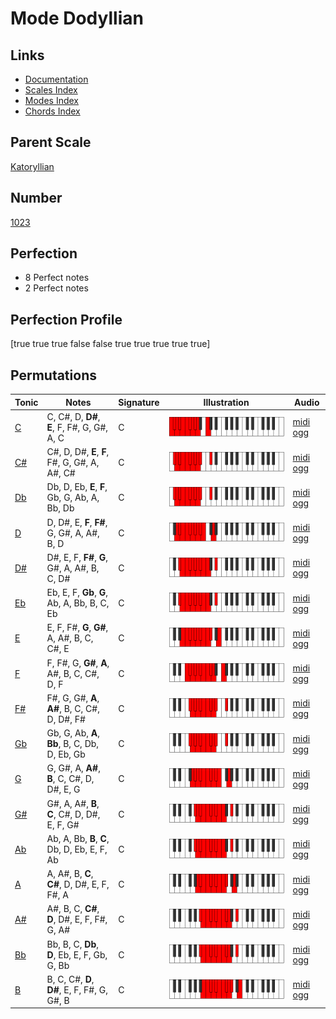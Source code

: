 # Mode Dodyllian

## Links

- [Documentation](index.md)
- [Scales Index](Scales.md)
- [Modes Index](Modes.md)
- [Chords Index](Chords.md)

## Parent Scale

[Katoryllian](ScaleKatoryllian.md)

## Number

[1023](https://ianring.com/musictheory/scales/1023)

## Perfection

- 8 Perfect notes
- 2 Perfect notes

## Perfection Profile

[true true true false false true true true true true]

## Permutations

| Tonic | Notes | Signature | Illustration | Audio |
|-------|-------|-----------|--------------|-------|
| [C](ModeCNaturalDodyllian.md) | C, C#, D, **D#**, **E**, F, F#, G, G#, A, C | C | ![CNaturalDodyllian](ModeCNaturalDodyllian.png) | [midi](ModeCNaturalDodyllian.mid) [ogg](ModeCNaturalDodyllian.ogg) |
| [C#](ModeCSharpDodyllian.md) | C#, D, D#, **E**, **F**, F#, G, G#, A, A#, C# | C | ![CSharpDodyllian](ModeCSharpDodyllian.png) | [midi](ModeCSharpDodyllian.mid) [ogg](ModeCSharpDodyllian.ogg) |
| [Db](ModeDFlatDodyllian.md) | Db, D, Eb, **E**, **F**, Gb, G, Ab, A, Bb, Db | C | ![DFlatDodyllian](ModeDFlatDodyllian.png) | [midi](ModeDFlatDodyllian.mid) [ogg](ModeDFlatDodyllian.ogg) |
| [D](ModeDNaturalDodyllian.md) | D, D#, E, **F**, **F#**, G, G#, A, A#, B, D | C | ![DNaturalDodyllian](ModeDNaturalDodyllian.png) | [midi](ModeDNaturalDodyllian.mid) [ogg](ModeDNaturalDodyllian.ogg) |
| [D#](ModeDSharpDodyllian.md) | D#, E, F, **F#**, **G**, G#, A, A#, B, C, D# | C | ![DSharpDodyllian](ModeDSharpDodyllian.png) | [midi](ModeDSharpDodyllian.mid) [ogg](ModeDSharpDodyllian.ogg) |
| [Eb](ModeEFlatDodyllian.md) | Eb, E, F, **Gb**, **G**, Ab, A, Bb, B, C, Eb | C | ![EFlatDodyllian](ModeEFlatDodyllian.png) | [midi](ModeEFlatDodyllian.mid) [ogg](ModeEFlatDodyllian.ogg) |
| [E](ModeENaturalDodyllian.md) | E, F, F#, **G**, **G#**, A, A#, B, C, C#, E | C | ![ENaturalDodyllian](ModeENaturalDodyllian.png) | [midi](ModeENaturalDodyllian.mid) [ogg](ModeENaturalDodyllian.ogg) |
| [F](ModeFNaturalDodyllian.md) | F, F#, G, **G#**, **A**, A#, B, C, C#, D, F | C | ![FNaturalDodyllian](ModeFNaturalDodyllian.png) | [midi](ModeFNaturalDodyllian.mid) [ogg](ModeFNaturalDodyllian.ogg) |
| [F#](ModeFSharpDodyllian.md) | F#, G, G#, **A**, **A#**, B, C, C#, D, D#, F# | C | ![FSharpDodyllian](ModeFSharpDodyllian.png) | [midi](ModeFSharpDodyllian.mid) [ogg](ModeFSharpDodyllian.ogg) |
| [Gb](ModeGFlatDodyllian.md) | Gb, G, Ab, **A**, **Bb**, B, C, Db, D, Eb, Gb | C | ![GFlatDodyllian](ModeGFlatDodyllian.png) | [midi](ModeGFlatDodyllian.mid) [ogg](ModeGFlatDodyllian.ogg) |
| [G](ModeGNaturalDodyllian.md) | G, G#, A, **A#**, **B**, C, C#, D, D#, E, G | C | ![GNaturalDodyllian](ModeGNaturalDodyllian.png) | [midi](ModeGNaturalDodyllian.mid) [ogg](ModeGNaturalDodyllian.ogg) |
| [G#](ModeGSharpDodyllian.md) | G#, A, A#, **B**, **C**, C#, D, D#, E, F, G# | C | ![GSharpDodyllian](ModeGSharpDodyllian.png) | [midi](ModeGSharpDodyllian.mid) [ogg](ModeGSharpDodyllian.ogg) |
| [Ab](ModeAFlatDodyllian.md) | Ab, A, Bb, **B**, **C**, Db, D, Eb, E, F, Ab | C | ![AFlatDodyllian](ModeAFlatDodyllian.png) | [midi](ModeAFlatDodyllian.mid) [ogg](ModeAFlatDodyllian.ogg) |
| [A](ModeANaturalDodyllian.md) | A, A#, B, **C**, **C#**, D, D#, E, F, F#, A | C | ![ANaturalDodyllian](ModeANaturalDodyllian.png) | [midi](ModeANaturalDodyllian.mid) [ogg](ModeANaturalDodyllian.ogg) |
| [A#](ModeASharpDodyllian.md) | A#, B, C, **C#**, **D**, D#, E, F, F#, G, A# | C | ![ASharpDodyllian](ModeASharpDodyllian.png) | [midi](ModeASharpDodyllian.mid) [ogg](ModeASharpDodyllian.ogg) |
| [Bb](ModeBFlatDodyllian.md) | Bb, B, C, **Db**, **D**, Eb, E, F, Gb, G, Bb | C | ![BFlatDodyllian](ModeBFlatDodyllian.png) | [midi](ModeBFlatDodyllian.mid) [ogg](ModeBFlatDodyllian.ogg) |
| [B](ModeBNaturalDodyllian.md) | B, C, C#, **D**, **D#**, E, F, F#, G, G#, B | C | ![BNaturalDodyllian](ModeBNaturalDodyllian.png) | [midi](ModeBNaturalDodyllian.mid) [ogg](ModeBNaturalDodyllian.ogg) |

